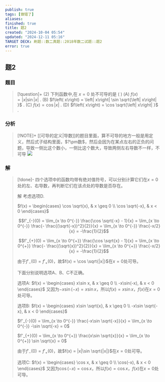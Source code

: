 ```yaml
---
publish: true
tags: [做错了]
aliases: 
finished: true
title: 题2
created: "2024-10-04 05:54"
updated: "2024-12-11 05:16"
TARGET DECK: 刷题::数二真题::2018年数二试题::题2
error: true
---
```

## 题2
### 题目
> [!question]+
> (2) 下列函数中,在 $x = 0$ 处不可导的是 ( )
> (A) $f\left( x\right) = \left| x\right| \sin \left| x\right|$ . (B) $f\left( x\right) = \left| x\right| \sin \sqrt{\left| x\right| }$ .
> (C) $f\left( x\right) = \cos \left| x\right|$ . (D) $f\left( x\right) = \cos \sqrt{\left| x\right| }$ .
### 分析
> [!NOTE]+
> [[可导的定义|导数]]的题目里面，算不可导的地方一般是用定义，然后式子结构里面，$?\pm数$，然后会因为在某点左右的正负的问题，导致一侧比这个数小，一侧比这个数大，导致两侧左右导数不一样，不可导
> ![](https://img.hwenyi.live/202412111314896.webp)
### 解
> [!done]-
> 四个选项中的函数均带有绝对值符号，可以分别计算它们在$x=0$处的左、右导数，再判断它们在该点处的导数是否存在。
> 
> 解 考虑选项D.
> 
> $f(x) = \begin{cases} \cos \sqrt{x}, & x \geq 0 \\ \cos \sqrt{-x}, & x < 0 \end{cases}$
> 
> $$f'_{-}(0) = \lim_{x \to 0^{-}} \frac{\cos \sqrt{-x} - 1}{x} = \lim_{x \to 0^{-}} \frac{- \frac{(\sqrt{-x})^2}{2}}{x} = \lim_{x \to 0^{-}} \frac{-x/2}{x} = -\frac{1}{2}$$
> 
> $$f'_{+}(0) = \lim_{x \to 0^{+}} \frac{\cos \sqrt{x} - 1}{x} = \lim_{x \to 0^{+}} \frac{- \frac{(\sqrt{x})^2}{2}}{x} = \lim_{x \to 0^{+}} \frac{-x/2}{x} = -\frac{1}{2}$$
> 
> 由于$f'_{-}(0) = f'_{+}(0)$，故$f(x) = \cos \sqrt{|x|}$在$x=0$处可导。
> 
> 下面分别说明选项A、B、C不正确。
> 
> 选项A: $f(x) = \begin{cases} x\sin x, & x \geq 0 \\ -x\sin(-x), & x < 0 \end{cases}$ 又因为$-x\sin(-x) = x\sin x$，所以$f(x) = x\sin x$，$f(x)$在$x=0$处可导。
> 
> 选项B: $f(x) = \begin{cases} x\sin \sqrt{x}, & x \geq 0 \\ -x\sin \sqrt{-x}, & x < 0 \end{cases}$
> 
> $f'_{-}(0) = \lim_{x \to 0^{-}} \frac{-x\sin \sqrt{-x}}{x} = \lim_{x \to 0^{-}} -\sin \sqrt{-x} = 0$
> 
> $f'_{+}(0) = \lim_{x \to 0^{+}} \frac{x\sin \sqrt{x}}{x} = \lim_{x \to 0^{+}} \sin \sqrt{x} = 0$
> 
> 由于$f'_{-}(0) = f'_{+}(0)$，故$f(x) = |x|\sin \sqrt{|x|}$在$x=0$处可导。
> 
> 选项C: $f(x) = \begin{cases} \cos x, & x \geq 0 \\ \cos(-x), & x < 0 \end{cases}$ 又因为$\cos(-x) = \cos x$，所以$f(x) = \cos x$，$f(x)$在$x=0$处可导。